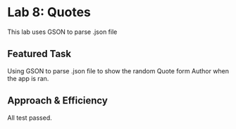 # Lab 8: Quotes
This lab uses GSON to parse .json file

## Featured Task
Using GSON to parse .json file to show the random Quote form Author when the app is ran.

## Approach & Efficiency
All test passed.
